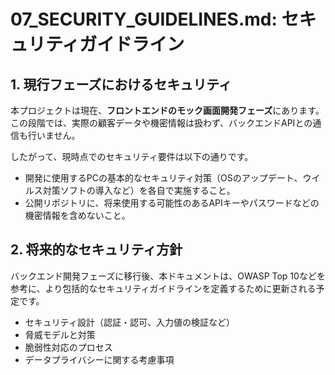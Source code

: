 # 07_SECURITY_GUIDELINES.md: セキュリティガイドライン

## 1. 現行フェーズにおけるセキュリティ
本プロジェクトは現在、**フロントエンドのモック画面開発フェーズ**にあります。
この段階では、実際の顧客データや機密情報は扱わず、バックエンドAPIとの通信も行いません。

したがって、現時点でのセキュリティ要件は以下の通りです。

-   開発に使用するPCの基本的なセキュリティ対策（OSのアップデート、ウイルス対策ソフトの導入など）を各自で実施すること。
-   公開リポジトリに、将来使用する可能性のあるAPIキーやパスワードなどの機密情報を含めないこと。

## 2. 将来的なセキュリティ方針
バックエンド開発フェーズに移行後、本ドキュメントは、OWASP Top 10などを参考に、より包括的なセキュリティガイドラインを定義するために更新される予定です。

-   セキュリティ設計（認証・認可、入力値の検証など）
-   脅威モデルと対策
-   脆弱性対応のプロセス
-   データプライバシーに関する考慮事項